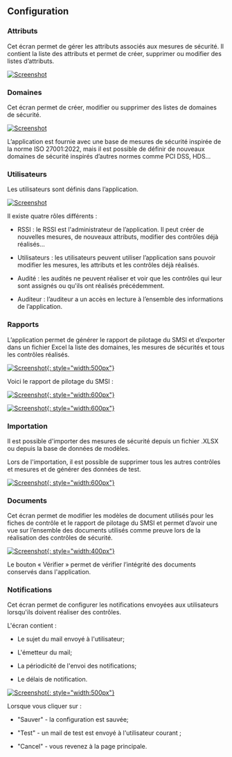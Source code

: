## Configuration

### Attributs <a name="tags"></a>

Cet écran permet de gérer les attributs associés aux mesures de sécurité.
Il contient la liste des attributs et permet de créer, supprimer ou modifier des listes d’attributs.

[![Screenshot](images/tags.fr.png)](images/tags.fr.png)

### Domaines <a name="domains"></a>

Cet écran permet de créer, modifier ou supprimer des listes de domaines de sécurité.

[![Screenshot](images/domains.fr.png)](images/domains.fr.png)

L’application est fournie avec une base de mesures de sécurité inspirée de la norme ISO 27001:2022, mais il est possible de définir de nouveaux domaines de sécurité inspirés d’autres normes comme PCI DSS, HDS...

### Utilisateurs <a name="users"></a>

Les utilisateurs sont définis dans l’application.

[![Screenshot](images/users.fr.png)](images/users.fr.png)

Il existe quatre rôles différents :

* RSSI : le RSSI est l'administrateur de l’application. Il peut créer de nouvelles mesures, de nouveaux attributs, modifier des contrôles déjà réalisés...

* Utilisateurs : les utilisateurs peuvent utiliser l’application sans pouvoir modifier les mesures, les attributs et les contrôles déjà réalisés.

* Audité : les audités ne peuvent réaliser et voir que les contrôles qui leur sont assignés ou qu'ils ont réalisés précédemment.

* Auditeur : l’auditeur a un accès en lecture à l’ensemble des informations de l’application.

### Rapports <a name="report"></a>

L’application permet de générer le rapport de pilotage du SMSI et d’exporter dans un fichier Excel la liste des domaines, les mesures de sécurités et tous les contrôles réalisés.

[![Screenshot](images/reports.png){: style="width:500px"}](images/reports.png)

Voici le rapport de pilotage du SMSI :

[![Screenshot](images/report1.png){: style="width:600px"}](images/report1.png)

[![Screenshot](images/report2.png){: style="width:600px"}](images/report2.png)

### Importation <a name="import"></a>

Il est possible d'importer des mesures de sécurité depuis un fichier .XLSX ou depuis la base de données de modèles.

Lors de l'importation, il est possible de supprimer tous les autres contrôles et mesures et de générer des données de test.

[![Screenshot](images/import.png){: style="width:600px"}](images/import.png)

### Documents <a name="documents"></a>

Cet écran permet de modifier les modèles de document utilisés pour les fiches de contrôle et le rapport de pilotage du SMSI et permet d’avoir une vue sur l’ensemble des documents utilisés comme preuve lors de la réalisation des contrôles de sécurité.

[![Screenshot](images/documents.png){: style="width:400px"}](images/documents.png)

Le bouton « Vérifier » permet de vérifier l’intégrité des documents conservés dans l'application.

### Notifications <a name="notifications"></a>

Cet écran permet de configurer les notifications envoyées aux utilisateurs lorsqu'ils doivent réaliser des contrôles.

L'écran contient :

* Le sujet du mail envoyé à l'utilisateur;

* L'émetteur du mail;

* La périodicité de l'envoi des notifications;

* Le délais de notification.

[![Screenshot](images/config.fr.png){: style="width:500px"}](images/config.fr.png)

Lorsque vous cliquer sur :

* "Sauver" - la configuration est sauvée;

* "Test" - un mail de test est envoyé à l'utilisateur courant ;

* "Cancel" - vous revenez à la page principale.
